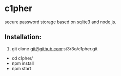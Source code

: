 # c1pher

secure password storage based on sqlite3 and node.js.

## Installation:

1. git clone git@github.com:st3r3o/c1pher.git
* cd c1pher/
* npm install
* npm start


